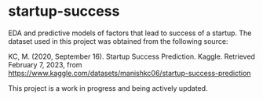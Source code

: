 # startup-success
EDA and predictive models of factors that lead to success of a startup. The dataset used in this project was obtained from the following source:

KC, M. (2020, September 16). Startup Success Prediction. Kaggle. Retrieved February 7, 2023, from https://www.kaggle.com/datasets/manishkc06/startup-success-prediction 

This project is a work in progress and being actively updated.
